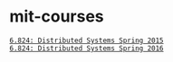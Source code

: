# mit-courses
[`6.824: Distributed Systems Spring 2015`](http://nil.csail.mit.edu/6.824/2015/index.html)</br>
[`6.824: Distributed Systems Spring 2016`](http://nil.csail.mit.edu/6.824/2016/index.html)
